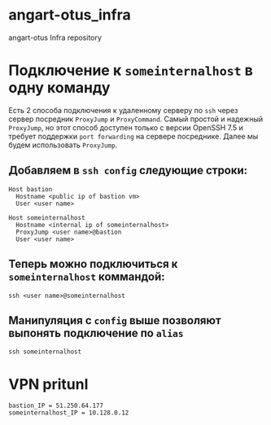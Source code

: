 # angart-otus_infra
angart-otus Infra repository

# Подключение к `someinternalhost` в одну команду

Есть 2 способа подключения к удаленному серверу по `ssh` через сервер посредник `ProxyJump` и `ProxyCommand`.
Самый простой и надежный `ProxyJump`, но этот способ доступен только с версии OpenSSH 7.5 и требует поддержки `port forwarding` на сервере посреднике. Далее мы будем использовать `ProxyJump`.

## Добавляем в `ssh config` следующие строки:

```
Host bastion
  Hostname <public ip of bastion vm>
  User <user name>

Host someinternalhost
  Hostname <internal ip of someinternalhost>
  ProxyJump <user name>@bastion
  User <user name>

```

## Теперь можно подключиться к `someinternalhost` коммандой:
```
ssh <user name>@someinternalhost
```


## Манипуляция с `config` выше позволяют выпонять подключение по `alias`

```
ssh someinternalhost
```

# VPN pritunl

```
bastion_IP = 51.250.64.177
someinternalhost_IP = 10.128.0.12
```
